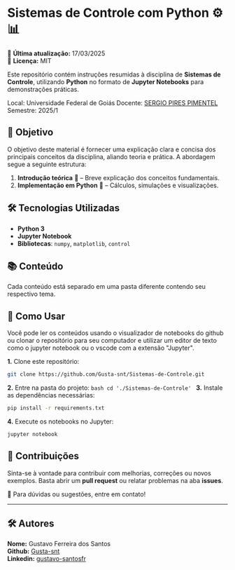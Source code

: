 # Sistemas de Controle com Python ⚙️📊

📅 **Última atualização:** 17/03/2025 <br>
📌 **Licença:** MIT

Este repositório contém instruções resumidas à disciplina de **Sistemas de Controle**, utilizando **Python** no formato de **Jupyter Notebooks** para demonstrações práticas.

Local: Universidade Federal de Goiás
Docente: [SERGIO PIRES PIMENTEL](https://sites.google.com/site/pimentelufg/)
Semestre: 2025/1


## 📌 Objetivo
O objetivo deste material é fornecer uma explicação clara e concisa dos principais conceitos da disciplina, aliando teoria e prática. A abordagem segue a seguinte estrutura:
1. **Introdução teórica** 📖 – Breve explicação dos conceitos fundamentais.
2. **Implementação em Python** 🐍 – Cálculos, simulações e visualizações.

## 🛠️ Tecnologias Utilizadas
- **Python 3**
- **Jupyter Notebook**
- **Bibliotecas**: `numpy`, `matplotlib`, `control`

## 📚 Conteúdo

Cada conteúdo está separado em uma pasta diferente contendo seu respectivo tema. 

## 🚀 Como Usar
Você pode ler os conteúdos usando o visualizador de notebooks do github ou clonar o repositório para seu computador e utilizar um editor de texto como o jupyter notebook ou o vscode com a extensão "Jupyter".

**1.** Clone este repositório:
   ```bash
   git clone https://github.com/Gusta-snt/Sistemas-de-Controle.git
   ```
**2.** Entre na pasta do projeto:
    ```bash
    cd './Sistemas-de-Controle'
    ``` 
**3.** Instale as dependências necessárias:
   ```bash
   pip install -r requirements.txt
   ```
**4.** Execute os notebooks no Jupyter:
   ```bash
   jupyter notebook
   ```

## 📌 Contribuições
Sinta-se à vontade para contribuir com melhorias, correções ou novos exemplos. Basta abrir um **pull request** ou relatar problemas na aba **issues**.

📩 Para dúvidas ou sugestões, entre em contato!

---

## 🛠️ Autores
**Nome:** Gustavo Ferreira dos Santos <br>
**Github:** [Gusta-snt](https://github.com/Gusta-snt) <br>
**Linkedin:** [gustavo-santosfr](https://www.linkedin.com/in/gustavo-santosfr/)


